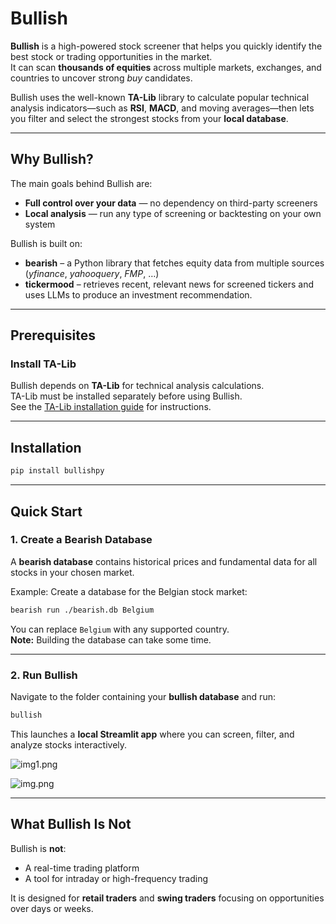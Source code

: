 # Bullish

**Bullish** is a high-powered stock screener that helps you quickly identify the best stock or trading opportunities in the market.  
It can scan **thousands of equities** across multiple markets, exchanges, and countries to uncover strong *buy* candidates.  

Bullish uses the well-known **TA-Lib** library to calculate popular technical analysis indicators—such as **RSI**, **MACD**, and moving averages—then lets you filter and select the strongest stocks from your **local database**.

---

## Why Bullish?
The main goals behind Bullish are:
- **Full control over your data** — no dependency on third-party screeners  
- **Local analysis** — run any type of screening or backtesting on your own system  

Bullish is built on:
- **bearish** – a Python library that fetches equity data from multiple sources (*yfinance*, *yahooquery*, *FMP*, …)  
- **tickermood** – retrieves recent, relevant news for screened tickers and uses LLMs to produce an investment recommendation.

---

## Prerequisites
### Install TA-Lib
Bullish depends on **TA-Lib** for technical analysis calculations.  
TA-Lib must be installed separately before using Bullish.  
See the [TA-Lib installation guide](https://ta-lib.org/) for instructions.

---

## Installation
```bash
pip install bullishpy
```

---

## Quick Start

### 1. Create a Bearish Database
A **bearish database** contains historical prices and fundamental data for all stocks in your chosen market.

Example: Create a database for the Belgian stock market:
```bash
bearish run ./bearish.db Belgium
```
You can replace `Belgium` with any supported country.  
**Note:** Building the database can take some time.

---

### 2. Run Bullish
Navigate to the folder containing your **bullish database** and run:
```bash
bullish
```
This launches a **local Streamlit app** where you can screen, filter, and analyze stocks interactively.

![img1.png](docs/img1.png)


![img.png](docs/img.png)

---

## What Bullish Is Not
Bullish is **not**:
- A real-time trading platform  
- A tool for intraday or high-frequency trading  

It is designed for **retail traders** and **swing traders** focusing on opportunities over days or weeks.